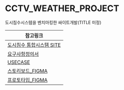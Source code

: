 # CCTV_WEATHER_PROJECT

도시침수시스템을 벤치마킹한 싸이트개발(TITLE 미정)

|참고링크|
|-|
|[도시침수 통합시스템 SITE](https://safecity.busan.go.kr/#/)|
|[요구사항정의서](https://docs.google.com/spreadsheets/d/13ftdJABGOCcfgqyZmVb6ACPewhKZQpx-vGIe2M-YJes/edit?gid=0#gid=0)|
|[USECASE]()|
|[스토리보드_FIGMA](https://www.figma.com/design/7nj56nXh7WCqTeXafuID8p/%EC%8A%A4%ED%86%A0%EB%A6%AC%EB%B3%B4%EB%93%9C?node-id=0-1&node-type=canvas&t=sThSTZrrdrVUGQBb-0)|
|[프로토타입_FIGMA]()|
